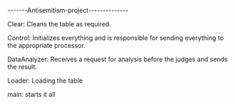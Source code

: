 -------Antisemitism-project--------------


Clear:
    Cleans the table as required.

Control:
    Initializes everything and is responsible for sending everything to the appropriate processor.

DataAnalyzer:
    Receives a request for analysis before the judges and sends the result.

Loader:
    Loading the table

main:
    starts it all
    
    
    
